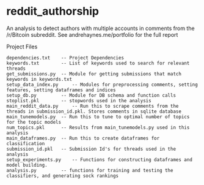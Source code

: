 # reddit_authorship
An analysis to detect authors with multiple accounts in comments from the /r/Bitcoin subreddit. See andrehaynes.me/portfolio for the full report


Project Files

	dependencies.txt 	-- Project Dependencies
	keywords.txt 		-- List of keywords used to search for relevant threads
	get_submissions.py 	-- Module for getting submissions that match keywords in keywords.txt
	setup_data_index.py 	-- Modules for preprocessing comments, setting features, setting dataframes and indices
	setup_db.py 		-- Module for DB schema and function calls
	stoplist.pkl 		-- stopwords used in the analysis
	main_reddit_data.py 	-- Run this to scrape comments from the threads in submission_id.pkl. Stores comments in sqlite database
	main_tunemodels.py 	-- Run this to tune to optimal number of topics for the topic models
	num_topics.pkl 		-- Results from main_tunemodels.py used in this analysis
	main_dataframes.py 	-- Run this to create dataframes for classification
	submission_id.pkl 	-- Submission Id's for threads used in the analysis
	setup_experiments.py 	-- Functions for constructing dataframes and model building.
  	analysis.py 		-- functions for training and testing the classifiers, and generating sock rankings
  
